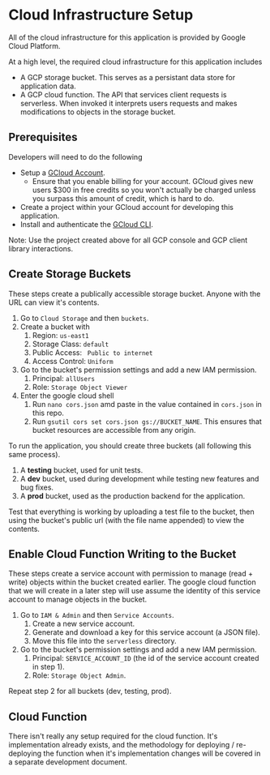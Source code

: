 # Cloud Infrastructure Setup 

All of the cloud infrastructure for this application is provided by Google Cloud Platform. 

At a high level, the required cloud infrastructure for this application includes 

- A GCP storage bucket. This serves as a persistant data store for application data. 
- A GCP cloud function. The API that services client requests is serverless. When invoked 
it interprets users requests and makes modifications to objects in the storage bucket. 

## Prerequisites

Developers will need to do the following 
- Setup a [GCloud Account](https://cloud.google.com/). 
  - Ensure that you enable billing for your account. GCloud gives new users $300 in free credits so 
  you won't actually be charged unless you surpass this amount of credit, which is hard to do. 
- Create a project within your GCloud account for developing this application. 
- Install and authenticate the [GCloud CLI](https://cloud.google.com/sdk/docs/install). 

Note: Use the project created above for all GCP console and GCP client library interactions. 

## Create Storage Buckets 

These steps create a publically accessible storage bucket. Anyone with the URL can view it's contents. 

1. Go to `Cloud Storage` and then `buckets`. 
2. Create a bucket with 
   1. Region: `us-east1` 
   2. Storage Class: `default` 
   3. Public Access: ` Public to internet` 
   4. Access Control: `Uniform`
3. Go to the bucket's permission settings and add a new IAM permission.
   1. Principal: `allUsers` 
   2. Role: `Storage Object Viewer`
4. Enter the google cloud shell 
   1. Run `nano cors.json` amd paste in the value contained in `cors.json` in this repo.
   2. Run `gsutil cors set cors.json gs://BUCKET_NAME`.
   This ensures that bucket resources are accessible from any origin. 

To run the application, you should create three buckets (all following this same process). 

1. A **testing** bucket, used for unit tests. 
2. A **dev** bucket, used during development while testing new features and bug fixes. 
3. A **prod** bucket, used as the production backend for the application. 

Test that everything is working by uploading a test file to the bucket, then 
using the bucket's public url (with the file name appended) to view the contents. 

## Enable Cloud Function Writing to the Bucket 

These steps create a service account with permission to manage (read + write) 
objects within the bucket created earlier. The google cloud function that we 
will create in a later step will use assume the identity of this service account 
to manage objects in the bucket. 

1. Go to `IAM & Admin` and then `Service Accounts`. 
   1. Create a new service account. 
   2. Generate and download a key for this service account (a JSON file).
   3. Move this file into the `serverless` directory.
2. Go to the bucket's permission settings and add a new IAM permission.
   1. Principal: `SERVICE_ACCOUNT_ID` (the id of the service account created in step 1). 
   2. Role: `Storage Object Admin`. 

Repeat step 2 for all buckets (dev, testing, prod). 

## Cloud Function 

There isn't really any setup required for the cloud function. It's implementation already 
exists, and the methodology for deploying / re-deploying the function when it's implementation 
changes will be covered in a separate development document. 